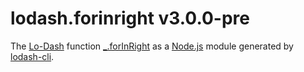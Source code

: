 # lodash.forinright v3.0.0-pre

The [Lo-Dash](https://lodash.com/) function [_.forInRight](http://lodash.com/docs#forInRight) as a [Node.js](http://nodejs.org/) module generated by [lodash-cli](https://www.npmjs.com/package/lodash-cli).
